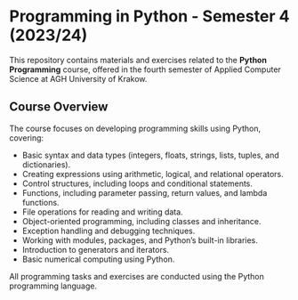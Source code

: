 # Programming in Python - Semester 4 (2023/24)
This repository contains materials and exercises related to the **Python Programming** course, offered in the fourth semester of Applied Computer Science at AGH University of Krakow.

## Course Overview
The course focuses on developing programming skills using Python, covering:

- Basic syntax and data types (integers, floats, strings, lists, tuples, and dictionaries).
- Creating expressions using arithmetic, logical, and relational operators.
- Control structures, including loops and conditional statements.
- Functions, including parameter passing, return values, and lambda functions.
- File operations for reading and writing data.
- Object-oriented programming, including classes and inheritance.
- Exception handling and debugging techniques.
- Working with modules, packages, and Python’s built-in libraries.
- Introduction to generators and iterators.
- Basic numerical computing using Python.

All programming tasks and exercises are conducted using the Python programming language.
